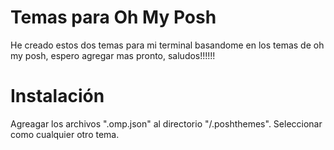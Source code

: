 # Temas para Oh My Posh

He creado estos dos temas para mi terminal basandome en los temas de oh my posh, espero agregar mas pronto, saludos!!!!!!

# Instalación

Agreagar los archivos ".omp.json" al directorio "/.poshthemes".
Seleccionar como cualquier otro tema.
